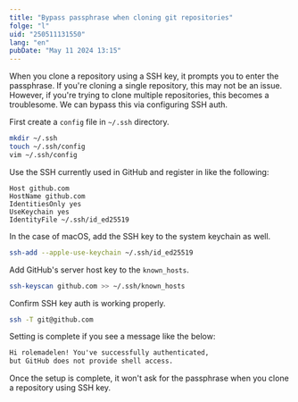 ```yaml
---
title: "Bypass passphrase when cloning git repositories"
folge: "l"
uid: "250511131550"
lang: "en"
pubDate: "May 11 2024 13:15"
---
```


When you clone a repository using a SSH key, it prompts you to enter the passphrase. If you're cloning a single repository, this may not be an issue. However, if you're trying to clone multiple repositories, this becomes a troublesome. We can bypass this via configuring SSH auth.

First create a `config` file in `~/.ssh` directory.
```sh
mkdir ~/.ssh
touch ~/.ssh/config
vim ~/.ssh/config
```

Use the SSH currently used in GitHub and register in like the following:
```config
Host github.com
HostName github.com
IdentitiesOnly yes
UseKeychain yes
IdentityFile ~/.ssh/id_ed25519
```

In the case of macOS, add the SSH key to the system keychain as well.
```sh
ssh-add --apple-use-keychain ~/.ssh/id_ed25519
```

Add GitHub's server host key to the `known_hosts`.
```sh
ssh-keyscan github.com >> ~/.ssh/known_hosts
```

Confirm SSH key auth is working properly.
```sh
ssh -T git@github.com
```

Setting is complete if you see a message like the below:

```txt
Hi rolemadelen! You've successfully authenticated, 
but GitHub does not provide shell access.
```

Once the setup is complete, it won't ask for the passphrase when you clone a repository using SSH key.